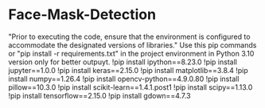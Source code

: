 # Face-Mask-Detection
"Prior to executing the code, ensure that the environment is configured to accommodate the designated versions of libraries."
Use this pip commands or "pip install -r requirements.txt" in the project environment in Python 3.10 version only for better outpuyt.
!pip install ipython==8.23.0
!pip install jupyter==1.0.0
!pip install keras==2.15.0
!pip install matplotlib==3.8.4
!pip install numpy==1.26.4
!pip install opencv-python==4.9.0.80
!pip install pillow==10.3.0
!pip install scikit-learn==1.4.1.post1
!pip install scipy==1.13.0
!pip install tensorflow==2.15.0
!pip install gdown==4.7.3

